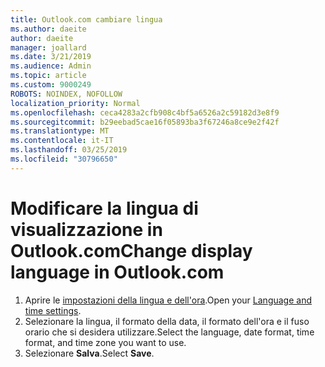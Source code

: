 ```yaml
---
title: Outlook.com cambiare lingua
ms.author: daeite
author: daeite
manager: joallard
ms.date: 3/21/2019
ms.audience: Admin
ms.topic: article
ms.custom: 9000249
ROBOTS: NOINDEX, NOFOLLOW
localization_priority: Normal
ms.openlocfilehash: ceca4283a2cfb908c4bf5a6526a2c59182d3e8f9
ms.sourcegitcommit: b29eebad5cae16f05893ba3f67246a8ce9e2f42f
ms.translationtype: MT
ms.contentlocale: it-IT
ms.lasthandoff: 03/25/2019
ms.locfileid: "30796650"
---
```

# <a name="change-display-language-in-outlookcom"></a><span data-ttu-id="573f0-102">Modificare la lingua di visualizzazione in Outlook.com</span><span class="sxs-lookup"><span data-stu-id="573f0-102">Change display language in Outlook.com</span></span>

1. <span data-ttu-id="573f0-103">Aprire le [impostazioni della lingua e dell'ora](https://go.microsoft.com/fwlink/?linkid=2085505).</span><span class="sxs-lookup"><span data-stu-id="573f0-103">Open your [Language and time settings](https://go.microsoft.com/fwlink/?linkid=2085505).</span></span>
1. <span data-ttu-id="573f0-104">Selezionare la lingua, il formato della data, il formato dell'ora e il fuso orario che si desidera utilizzare.</span><span class="sxs-lookup"><span data-stu-id="573f0-104">Select the language, date format, time format, and time zone you want to use.</span></span>
1. <span data-ttu-id="573f0-105">Selezionare **Salva**.</span><span class="sxs-lookup"><span data-stu-id="573f0-105">Select **Save**.</span></span>